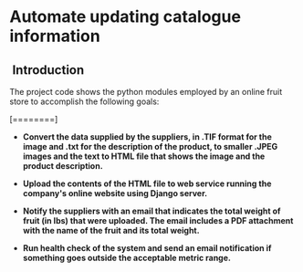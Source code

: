 # Automate updating catalogue information

##  Introduction

The project code shows the python modules employed by an online fruit store to accomplish the following goals:

[========]

- **Convert the data supplied by the suppliers, in .TIF format for the image and .txt for the description of the product, to smaller .JPEG images and the text to HTML file that shows the image and the product description.**

- **Upload the contents of the HTML file to web service running the company's online website using Django server.**

- **Notify the suppliers with an email that indicates the total weight of fruit (in lbs) that were uploaded. The email includes a PDF attachment with the name of the fruit and its total weight.**

- **Run health check of the system and send an email notification if something goes outside the acceptable metric range.**

